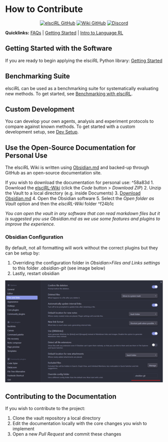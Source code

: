 # How to Contribute

<div align="center">

<a href="https://github.com/pdfosborne/elsciRL">![elsciRL GitHub](https://img.shields.io/github/watchers/pdfosborne/elsciRL?style=for-the-badge&logo=github&label=elsciRL&link=https%3A%2F%2Fgithub.com%2Fpdfosborne%2FelsciRL)</a> <a href="https://github.com/pdfosborne/elsciRL-Wiki">![Wiki GitHub](https://img.shields.io/github/watchers/pdfosborne/elsciRL-Wiki?style=for-the-badge&logo=github&label=elsciRL-Wiki&link=https%3A%2F%2Fgithub.com%2Fpdfosborne%2FelsciRL-Wiki)</a> <a href="https://discord.gg/GgaqcrYCxt">![Discord](https://img.shields.io/discord/1310579689315893248?style=for-the-badge&logo=discord&label=Discord&link=https%3A%2F%2Fdiscord.com%2Fchannels%2F1184202186469683200%2F1184202186998173878)</a>

</div>

**Quicklinks:** [FAQs](<./FAQs.md>) | [Getting Started](<./Documentation/I - Introduction/1 - Getting Started.md>)  | [Intro to Language RL](<./Documentation/III - Language RL/1 - Introduction to Language RL.md>)

## Getting Started with the Software
If you are ready to begin applying the elsciRL Python library: [Getting Started](<./Documentation/I - Introduction/1 - Getting Started.md>)

## Benchmarking Suite

elsciRL can be used as a benchmarking suite for systematically evaluating new methods. To get started, see [Benchmarking with elsciRL](<./elsciRL Core/V - Benchmarking Suite/1 - Benchmarking with elsciRL.md>).

## Custom Development

You can develop your own agents, analysis and experiment protocols to compare against known methods. To get started with a custom development setup, see [Dev Setup](<./elsciRL Core/VI - Custom Development/1 - Dev Setup.md>).


## Use the Open-Source Documentation for Personal Use

The elsciRL Wiki is written using [Obsidian.md](https://obsidian.md/) and backed-up through GitHub as an open-source documentation site. 

If you wish to download the documentation for personal use: ^58a83d
	1. Download the [elsciRL-Wiki](https://github.com/pdfosborne/elsciRL-Wiki/tree/main) (click the *Code* button > *Download ZIP*)
	2. Unzip the Vault to a local directory (e.g. inside Documents)
	3. [Download Obsidian.md](https://obsidian.md/download)
	4. Open the Obsidian software
	5. Select the *Open folder as Vault* option and then the *elsciRL-Wiki* folder ^f24b1c

*You can open the vault in any software that can read markdown files but it is suggested you use Obsidian.md as we use some features and plugins to improve the experience.*


### Obsidian Configuration

By default, not all formatting will work without the correct plugins but they can be setup by:
1. Overriding the configuration folder in *Obsidian>Files and Links settings* to this folder *.obsidian-git* (see image below)
2. Lastly, restart obsidian

![Obsidian settings](<./attachments/Obsidian settings.png>)

## Contributing to the Documentation

If you wish to contribute to the project:
1. Clone the vault repository a local directory 
2. Edit the documentation locally with the core changes you wish to implement
3. Open a new *Pull Request* and commit these changes

